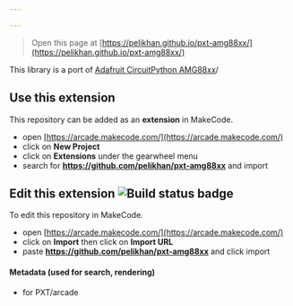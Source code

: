 ```yaml
---

---
```


> Open this page at [https://pelikhan.github.io/pxt-amg88xx/](https://pelikhan.github.io/pxt-amg88xx/)

This library is a port of [Adafruit CircuitPython AMG88xx](https://github.com/adafruit/Adafruit_CircuitPython_AMG88xx)/

## Use this extension

This repository can be added as an **extension** in MakeCode.

* open [https://arcade.makecode.com/](https://arcade.makecode.com/)
* click on **New Project**
* click on **Extensions** under the gearwheel menu
* search for **https://github.com/pelikhan/pxt-amg88xx** and import

## Edit this extension ![Build status badge](https://github.com/pelikhan/pxt-amg88xx/workflows/MakeCode/badge.svg)

To edit this repository in MakeCode.

* open [https://arcade.makecode.com/](https://arcade.makecode.com/)
* click on **Import** then click on **Import URL**
* paste **https://github.com/pelikhan/pxt-amg88xx** and click import

#### Metadata (used for search, rendering)

* for PXT/arcade
<script src="https://makecode.com/gh-pages-embed.js"></script><script>makeCodeRender("{{ site.makecode.home_url }}", "{{ site.github.owner_name }}/{{ site.github.repository_name }}");</script>
